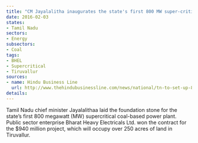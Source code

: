 ```yaml
---
title: "CM Jayalalitha inaugurates the state's first 800 MW super-critical thermal power plant"
date: 2016-02-03
states:
- Tamil Nadu
sectors:
- Energy
subsectors:
- Coal
tags:
- BHEL
- Supercritical
- Tiruvallur
sources:
- name: Hindu Business Line
  url: http://www.thehindubusinessline.com/news/national/tn-to-set-up-800mw-supercritical-coalbased-power-plant/article8174880.ece
details:
---
```


Tamil Nadu chief minister Jayalalithaa laid the foundation stone for the state’s first 800 megawatt (MW) supercritical coal-based power plant. Public sector enterprise Bharat Heavy Electricals Ltd. won the contract for the $940 million project, which will occupy over 250 acres of land in Tiruvallur.
